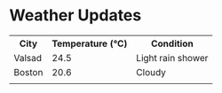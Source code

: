 # Weather Updates

<!-- WEATHER-UPDATE-START -->
<table><tr><th>City</th><th>Temperature (°C)</th><th>Condition</th></tr><tr><td>Valsad</td><td>24.5</td><td>Light rain shower</td></tr><tr><td>Boston</td><td>20.6</td><td>Cloudy</td></tr><tr><td></td><td></td><td></td></tr></table>
<!-- WEATHER-UPDATE-END -->
